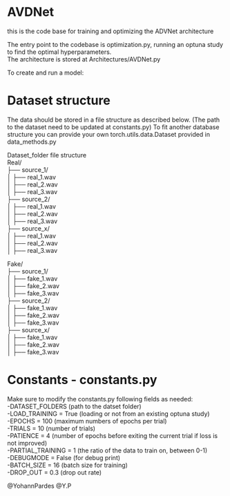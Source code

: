 # AVDNet

this is the code base for training and optimizing the ADVNet architecture

The entry point to the codebase is optimization.py, running an optuna study to find the optimal hyperparameters.  
The architecture is stored at Architectures/AVDNet.py  

To create and run a model:  


# Dataset structure

The data should be stored in a file structure as described below. (The path to the dataset need to be updated at constants.py)
To fit another database structure you can provide your own torch.utils.data.Dataset provided in data_methods.py  

Dataset_folder file structure  
Real/  
├── source_1/  
│   ├── real_1.wav  
│   ├── real_2.wav  
│   ├── real_3.wav  
├── source_2/  
│   ├── real_1.wav  
│   ├── real_2.wav  
│   ├── real_3.wav  
├── source_x/  
│   ├── real_1.wav  
│   ├── real_2.wav  
│   ├── real_3.wav  

Fake/  
├── source_1/  
│   ├── fake_1.wav  
│   ├── fake_2.wav  
│   ├── fake_3.wav  
├── source_2/  
│   ├── fake_1.wav  
│   ├── fake_2.wav  
│   ├── fake_3.wav  
├── source_x/  
│   ├── fake_1.wav  
│   ├── fake_2.wav  
│   ├── fake_3.wav  


# Constants - constants.py

Make sure to modify the constants.py following fields as needed:  
-DATASET_FOLDERS (path to the datset folder)  
-LOAD_TRAINING = True (loading or not from an existing optuna study)  
-EPOCHS = 100 (maximum numbers of epochs per trial)  
-TRIALS = 10 (number of trials)  
-PATIENCE = 4 (number of epochs before exiting the current trial if loss is not improved)  
-PARTIAL_TRAINING = 1 (the ratio of the data to train on, between 0-1)  
-DEBUGMODE = False (for debug print)  
-BATCH_SIZE = 16 (batch size for training)  
-DROP_OUT = 0.3 (drop out rate)  

@YohannPardes
@Y.P
